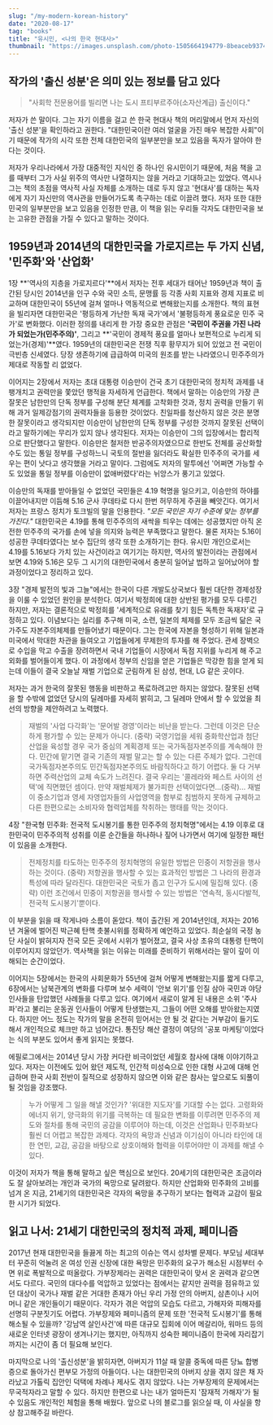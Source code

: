```yaml
---
slug: "/my-modern-korean-history"
date: "2020-08-17"
tag: "books"
title: "유시민, <나의 한국 현대사>"
thumbnail: "https://images.unsplash.com/photo-1505664194779-8beaceb93744"
---
```


## 작가의 '출신 성분'은 의미 있는 정보를 담고 있다

> "사회학 전문용어를 빌리면 나는 도시 프티부르주아(소자산계급) 출신이다."

저자가 쓴 말이다. 그는 자기 이름을 걸고 쓴 한국 현대사 책의 머리말에서 먼저 자신의 '출신 성분'을 확인하라고 권한다. "대한민국이란 여러 얼굴을 가진 매우 복잡한 사회"이기 때문에 작가의 시각 또한 전체 대한민국의 일부분만을 보고 있음을 독자가 알아야 한다는 것이다.

저자가 우리나라에서 가장 대중적인 지식인 중 하나인 유시민이기 때문에, 처음 책을 고를 때부터 그가 사실 위주의 역사만 나열하지는 않을 거라고 기대하고는 있었다. 역시나 그는 책의 초점을 역사적 사실 자체를 소개하는 데로 두지 않고 '현대사'를 대하는 독자에게 자기 자신만의 역사관을 만들어가도록 촉구하는 데로 이끌려 했다. 저자 또한 대한민국의 일부분만을 보고 있음을 인정한 만큼, 이 책을 읽는 우리들 각자도 대한민국을 보는 고유한 관점을 가질 수 있다고 말하는 것이다.

## 1959년과 2014년의 대한민국을 가로지르는 두 가지 신념, '민주화'와 '산업화'

1장 **'역사의 지층을 가로지르다'**에서 저자는 전후 세대가 태어난 1959년과 책이 출간된 당시인 2014년을 인구 수와 국민 소득, 문맹률 등 각종 사회 지표와 경제 지표로 비교하며 대한민국이 55년에 걸쳐 얼마나 역동적으로 변해왔는지를 소개한다. 책의 표현을 빌리자면 대한민국은 '평등하게 가난한 독재 국가'에서 '불평등하게 풍요로운 민주 국가'로 변화했다. 이러한 정의를 내리게 한 가장 중요한 관점은 **'국민이 주권을 가진 나라가 되었는가(민주주의)'**, 그리고 **'국민이 경제적 풍요를 얼마나 보편적으로 누리게 되었는가(경제)'**였다. 1959년의 대한민국은 전쟁 직후 황무지가 되어 있었고 전 국민이 극빈층 신세였다. 당장 생존하기에 급급하여 미국의 원조를 받는 나라였으니 민주주의가 제대로 작동할 리 없었다.

이어지는 2장에서 저자는 초대 대통령 이승만이 건국 초기 대한민국의 정치적 과제를 내팽개치고 권력만을 쫓았던 행적을 자세하게 언급한다. 책에서 말하는 이승만의 가장 큰 잘못은 남한만의 단독 정부를 구성해 분단 체계를 고착화한 것과, 정치 권력을 만들기 위해 과거 일제강점기의 권력자들을 등용한 것이었다. 친일파를 청산하지 않은 것은 분명한 잘못이라고 생각되지만 이승만이 남한만의 단독 정부를 구성한 것까지 잘못된 선택이라고 말하기에는 무리가 있지 않나 생각된다. 저자는 이승만이 그의 입장에서는 합리적으로 판단했다고 말한다. 이승만은 철저한 반공주의자였으므로 한반도 전체를 공산화할 수도 있는 통일 정부를 구성하느니 국토의 절반을 잃더라도 확실한 민주주의 국가를 세우는 편이 낫다고 생각했을 거라고 말이다. 그럼에도 저자의 말투에선 '어쩌면 가능할 수도 있었을 통일 정부를 이승만이 없애버렸다'라는 뉘앙스가 풍기고 있었다.

이승만의 독재를 받아들일 수 없었던 국민들은 4.19 혁명을 일으키고, 이승만의 하야를 이끌어내지만 이듬해 5.16 군사 쿠데타로 다시 한번 허무하게 주권을 빼앗긴다. 여기서 저자는 프랑스 정치가 토크빌의 말을 인용한다. *"모든 국민은 자기 수준에 맞는 정부를 가진다."* 대한민국은 4.19를 통해 민주주의의 새싹을 틔우는 데에는 성공했지만 아직 온전한 민주주의 국가를 손에 넣을 의지와 능력은 부족했다고 말한다. 물론 저자는 5.16이 성공한 쿠데타였다는 보수 집단의 생각 또한 소개하기는 한다. 유시민 개인으로서는 4.19를 5.16보다 가치 있는 사건이라고 여기기는 하지만, 역사의 발전이라는 관점에서 보면 4.19와 5.16은 모두 그 시기의 대한민국에서 충분히 일어날 법하고 일어났어야 할 과정이었다고 정리하고 있다.

3장 "경제 발전의 빛과 그늘"에서는 한국이 다른 개발도상국보다 훨씬 대단한 경제성장을 이룰 수 있었던 원인을 분석한다. 여기서 박정희에 대한 상반된 평가를 모두 다루긴 하지만, 저자는 결론적으로 박정희를 '세계적으로 유래를 찾기 힘든 독특한 독재자'로 규정하고 있다. 이념보다는 실리를 추구해 미국, 소련, 일본의 체제를 모두 조금씩 닮은 국가주도 자본주의체제를 만들어냈기 때문이다. 그는 한국에 자본을 형성하기 위해 일본과 미국에서 막대한 차관을 들여오고 기업들에게 무제한의 투자를 해 주었다. 관세 장벽으로 수입을 막고 수출을 장려하면서 국내 기업들이 시장에서 독점 지위를 누리게 해 주고 외화를 벌어들이게 했다. 이 과정에서 정부의 신임을 얻은 기업들은 막강한 힘을 얻게 되는데 이들이 결국 오늘날 재벌 기업으로 군림하게 된 삼성, 현대, LG 같은 곳이다.

저자는 과거 한국의 잘못된 행동을 비판하고 폭로하려고만 하지는 않았다. 잘못된 선택을 할 수밖에 없었던 당시의 딜레마를 자세히 밝히고, 그 딜레마 안에서 할 수 있었을 최선의 방향을 제안하려고 노력했다.

> 재벌의 '사업 다각화'는 '문어발 경영'이라는 비난을 받는다. 그런데 이것은 단순하게 평가할 수 있는 문제가 아니다. (중략) 국영기업을 세워 중화학산업과 첨단산업을 육성할 경우 국가 중심의 계획경제 또는 국가독점자본주의를 계속해야 한다. 민간에 맡기면 결국 기존의 재벌 말고는 할 수 있는 다른 주체가 없다. 그런데 국가독점자본주의도 민간독점자본주의도 바람직하다고 하기 어렵다. 둘 다 거부하면 주력산업의 교체 속도가 느려진다. 결국 우리는 '콜레라와 페스트 사이의 선택'에 직면했던 셈이다. 만약 재벌체제가 불가피한 선택이었다면...(중략)... 재벌이 중소기업과 영세 자영업자들의 사업영역을 함부로 침범하지 못하게 규제하고 다른 한편으로는 소비자와 협력업체를 착취하는 행태를 막는 것이다.

4장 "한국형 민주화: 전국적 도시봉기를 통한 민주주의 정치혁명"에서는 4.19 이후로 대한민국이 민주주의적 성취를 이룬 순간들을 하나하나 짚어 나가면서 여기에 일정한 패턴이 있음을 소개한다.

> 전제정치를 타도하는 민주주의 정치혁명의 유일한 방법은 민중이 저항권을 행사하는 것이다. (중략) 저항권을 행사할 수 있는 효과적인 방법은 그 나라의 환경과 특성에 따라 달라진다. 대한민국은 국토가 좁고 인구가 도시에 밀집해 있다. (중략) 이런 조건에서 민중이 저항권을 행사할 수 있는 방법은 '연속적, 동시다발적, 전국적 도시봉기'뿐이다.

이 부분을 읽을 때 작게나마 소름이 돋았다. 책이 출간된 게 2014년인데, 저자는 2016년 겨울에 벌어진 박근혜 탄핵 촛불시위를 정확하게 예언하고 있었다. 최순실의 국정 농단 사실이 밝혀지자 전국 모든 곳에서 시위가 벌어졌고, 결국 사상 초유의 대통령 탄핵이 이루어지지 않았던가. 역사책을 읽는 이유는 미래를 준비하기 위해서라는 말이 깊이 이해되는 순간이었다.

이어지는 5장에서는 한국의 사회문화가 55년에 걸쳐 어떻게 변해왔는지를 짧게 다루고, 6장에서는 남북관계의 변화를 다루며 보수 세력이 '안보 위기'를 인질 삼아 국민과 야당 인사들을 탄압했던 사례들을 다루고 있다. 여기에서 새로이 알게 된 내용은 소위 '주사파'라고 불리는 운동권 인사들이 어떻게 탄생했는지, 그들이 어떤 오해를 받아왔는지였다. 하지만 어느 정도는 작가의 말을 온전히 믿어서는 안 될 것 같다는 거부감이 들기도 해서 개인적으로 체크만 하고 넘어갔다. 통진당 해산 결정이 여당의 '공포 마케팅'이었다는 식의 부분도 있어서 좋게 읽지는 못했다.

에필로그에서는 2014년 당시 가장 커다란 비극이었던 세월호 참사에 대해 이야기하고 있다. 저자는 이전에도 있어 왔던 제도적, 인간적 미성숙으로 인한 대형 사고에 대해 언급하며 한국 사회 전반이 질적으로 성장하지 않으면 이와 같은 참사는 앞으로도 되풀이될 것임을 강조했다.

> 누가 어떻게 그 일을 해낼 것인가? '위대한 지도자'를 기대할 수는 없다. 고령화와 에너지 위기, 양극화의 위기를 극복하는 데 필요한 변화를 이루려면 민주주의 제도와 절차를 통해 국민의 공감을 이루어야 하는데, 이것은 산업화나 민주화보다 훨씬 더 어렵고 복잡한 과제다. 각자의 욕망과 신념과 이기심이 아니라 타인에 대한 연민, 교감, 공감을 바탕으로 상호이해와 협력을 이루어야만 이 과제를 해낼 수 있다.

이것이 저자가 책을 통해 말하고 싶은 핵심으로 보인다. 20세기의 대한민국은 조금이라도 잘 살아보려는 개인과 국가의 욕망으로 달려왔다. 하지만 산업화와 민주화의 고비를 넘겨 온 지금, 21세기의 대한민국은 각자의 욕망을 추구하기 보다는 협력과 교감이 필요한 시기가 되었다.

## 읽고 나서: 21세기 대한민국의 정치적 과제, 페미니즘

2017년 현재 대한민국을 들끓게 하는 최고의 이슈는 역시 성차별 문제다. 부모님 세대부터 꾸준히 억눌려 온 여성 인권 신장에 대한 욕망은 민주화의 요구가 해소된 시점부터 수면 위로 폭발적으로 떠올랐다. 가부장제라는 권력은 대한민국이 맞서 온 권력과 같으면서도 다르다. 국민의 대다수를 억압하고 있었다는 점에서는 같지만 권력을 점유하고 있던 대상이 국가나 재벌 같은 거대한 존재가 아닌 우리 가정 안의 아버지, 삼촌이나 시어머니 같은 개인들이기 때문이다. 각자가 겪은 억압의 모습도 다르고, 가해자와 피해자를 선명히 구분짓기도 어렵다. 가부장제와 페미니즘의 문제 또한 '전국적 도시봉기'를 통해 해소될 수 있을까? '강남역 살인사건'에 따른 대규모 집회에 이어 메갈리아, 워마드 등의 새로운 인터넷 광장이 생겨나기는 했지만, 아직까지 성숙한 페미니즘이 한국에 자리잡기까지는 시간이 좀 더 필요해 보인다.

마지막으로 나의 '출신성분'을 밝히자면, 아버지가 11살 때 알콜 중독에 따른 당뇨 합병증으로 돌아가신 편부모 가정의 아들이다. 나는 대한민국의 아버지 상을 겪지 않은 채 자라났고 가톨릭 집안인 덕택에 차례나 제사도 겪지 않았다. 나는 가부장제의 문제에서는 무국적자라고 말할 수 있다. 하지만 한편으로 나는 내가 얼마든지 '잠재적 가해자'가 될 수 있음도 개인적인 체험을 통해 배웠다. 앞으로 나의 블로그를 읽으실 때, 이 사실을 항상 참고해주길 바란다.